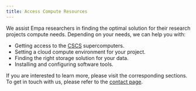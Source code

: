```yaml
---
title: Access Compute Resources
---
```


We assist Empa researchers in finding the optimal solution for their research projects compute needs.
Depending on your needs, we can help you with:

- Getting access to the [CSCS](https://www.cscs.ch/) supercomputers.
- Setting a cloud compute environment for your project.
- Finding the right storage solution for your data.
- Installing and configuring software tools.

If you are interested to learn more, please visit the corresponding sections.
To get in touch with us, please refer to the [contact page](/docs/support/).
